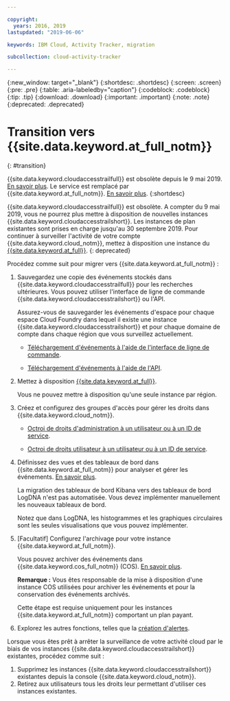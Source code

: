```yaml
---

copyright:
  years: 2016, 2019
lastupdated: "2019-06-06"

keywords: IBM Cloud, Activity Tracker, migration

subcollection: cloud-activity-tracker

---
```


{:new_window: target="_blank"}
{:shortdesc: .shortdesc}
{:screen: .screen}
{:pre: .pre}
{:table: .aria-labeledby="caption"}
{:codeblock: .codeblock}
{:tip: .tip}
{:download: .download}
{:important: .important}
{:note: .note}
{:deprecated: .deprecated}


# Transition vers {{site.data.keyword.at_full_notm}}
{: #transition}

{{site.data.keyword.cloudaccesstrailfull}} est obsolète depuis le 9 mai 2019. [En savoir plus](https://www.ibm.com/blogs/cloud-archive/2019/04/deprecating-ibm-cloud-activity-tracker/). Le service est remplacé par {{site.data.keyword.at_full_notm}}. [En savoir plus](/docs/services/Activity-Tracker-with-LogDNA?topic=logdnaat-getting-started).
{:shortdesc}

{{site.data.keyword.cloudaccesstrailfull}} est obsolète. A compter du 9 mai 2019, vous ne pourrez plus mettre à disposition de nouvelles instances {{site.data.keyword.cloudaccesstrailshort}}. Les instances de plan existantes sont prises en charge jusqu'au 30 septembre 2019. Pour continuer à surveiller l'activité de votre compte {{site.data.keyword.cloud_notm}}, mettez à disposition une instance du [{{site.data.keyword.at_full}}](/docs/services/Activity-Tracker-with-LogDNA?topic=logdnaat-getting-started#getting-started).
{: deprecated}


Procédez comme suit pour migrer vers {{site.data.keyword.at_full_notm}} : 

1. Sauvegardez une copie des événements stockés dans {{site.data.keyword.cloudaccesstrailfull}} pour les recherches ultérieures. Vous pouvez utiliser l'interface de ligne de commande {{site.data.keyword.cloudaccesstrailshort}} ou l'API. 

    Assurez-vous de sauvegarder les événements d'espace pour chaque espace Cloud Foundry dans lequel il existe une instance {{site.data.keyword.cloudaccesstrailshort}} et pour chaque domaine de compte dans chaque région que vous surveillez actuellement.

    * [Téléchargement d'événements à l'aide de l'interface de ligne de commande](/docs/services/cloud-activity-tracker?topic=cloud-activity-tracker-downloading_events).

    * [Téléchargement d'événements à l'aide de l'API](/docs/services/cloud-activity-tracker?topic=cloud-activity-tracker-downloading_events_api).

2. Mettez à disposition [{{site.data.keyword.at_full}}](/docs/services/Activity-Tracker-with-LogDNA?topic=logdnaat-provision).

    Vous ne pouvez mettre à disposition qu'une seule instance par région. 
    
3. Créez et configurez des groupes d'accès pour gérer les droits dans {{site.data.keyword.cloud_notm}}. 

    * [Octroi de droits d'administration à un utilisateur ou à un ID de service](/docs/services/Activity-Tracker-with-LogDNA?topic=logdnaat-iam_manage_events).

    * [Octroi de droits utilisateur à un utilisateur ou à un ID de service](/docs/services/Activity-Tracker-with-LogDNA?topic=logdnaat-iam_view_events).

4. Définissez des vues et des tableaux de bord dans {{site.data.keyword.at_full_notm}} pour analyser et gérer les événements. [En savoir plus](/docs/services/Activity-Tracker-with-LogDNA?topic=logdnaat-views).

    La migration des tableaux de bord Kibana vers des tableaux de bord LogDNA n'est pas automatisée. Vous devez implémenter manuellement les nouveaux tableaux de bord. 

    Notez que dans LogDNA, les histogrammes et les graphiques circulaires sont les seules visualisations que vous pouvez implémenter.

5. [Facultatif] Configurez l'archivage pour votre instance {{site.data.keyword.at_full_notm}}. 

    Vous pouvez archiver des événements dans {{site.data.keyword.cos_full_notm}} (COS). [En savoir plus](/docs/services/Activity-Tracker-with-LogDNA?topic=logdnaat-archiving).

    **Remarque :** Vous êtes responsable de la mise à disposition d'une instance COS utilisées pour archiver les événements et pour la conservation des événements archivés. 

    Cette étape est requise uniquement pour les instances {{site.data.keyword.at_full_notm}} comportant un plan payant.

6. Explorez les autres fonctions, telles que la [création d'alertes](/docs/services/Activity-Tracker-with-LogDNA?topic=logdnaat-alerts).


Lorsque vous êtes prêt à arrêter la surveillance de votre activité cloud par le biais de vos instances {{site.data.keyword.cloudaccesstrailshort}} existantes, procédez comme suit :

1. Supprimez les instances {{site.data.keyword.cloudaccesstrailshort}} existantes depuis la console {{site.data.keyword.cloud_notm}}.
2. Retirez aux utilisateurs tous les droits leur permettant d'utiliser ces instances existantes. 


